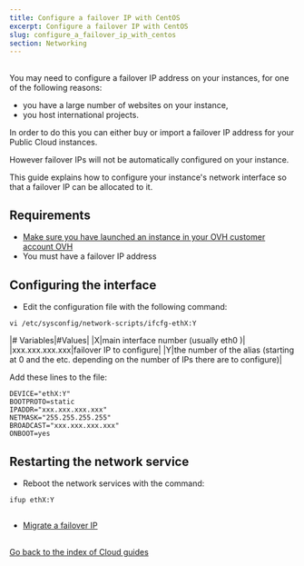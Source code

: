 ```yaml
---
title: Configure a failover IP with CentOS
excerpt: Configure a failover IP with CentOS
slug: configure_a_failover_ip_with_centos
section: Networking
---
```



## 
You may need to configure a failover IP address on your instances, for one of the following reasons:

- you have a large number of websites on your instance, 
- you host international projects.

In order to do this you can either buy or import a failover IP address for your Public Cloud instances. 

However failover IPs will not be automatically configured on your instance. 

This guide explains how to configure your instance's network interface so that a failover IP can be allocated to it.


## Requirements

- [Make sure you have launched an instance in your OVH customer account OVH]({legacy}1775)
- You must have a failover IP address




## Configuring the interface

- Edit the configuration file with the following command:

```
vi /etc/sysconfig/network-scripts/ifcfg-ethX:Y
```



|# Variables|#Values|
|X|main interface number (usually eth0 )|
|xxx.xxx.xxx.xxx|failover IP to configure|
|Y|the number of the alias (starting at 0 and the etc. depending on the number of IPs there are to configure)|


Add these lines to the file:

```
DEVICE="ethX:Y"
BOOTPROTO=static
IPADDR="xxx.xxx.xxx.xxx"
NETMASK="255.255.255.255"
BROADCAST="xxx.xxx.xxx.xxx"
ONBOOT=yes
```




## Restarting the network service

- Reboot the network services with the command:

```
ifup ethX:Y
```





## 

- [Migrate a failover IP]({legacy}1890)




## 
[Go back to the index of Cloud guides]({legacy}1785)

